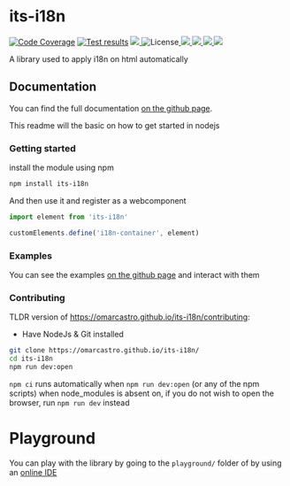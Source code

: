 # its-i18n

[![Code Coverage](https://omarcastro.github.io/its-i18n/reports/coverage/unit/coverage-badge-a11y.svg "Code Coverage")](https://omarcastro.github.io/its-i18n/reports/coverage/unit) [![Test results](https://omarcastro.github.io/its-i18n/reports/test-results/test-results-badge-a11y.svg "Test results")](https://omarcastro.github.io/its-i18n/reports/playwright-report) <a href="https://codeclimate.com/github/OmarCastro/its-i18n" aria-label="view code climate" title="view code climate"><picture>
    <source srcset="https://img.shields.io/codeclimate/maintainability/OmarCastro/its-i18n?style=for-the-badge&logo=codeclimate&logoColor=%23ccc&color=%23070" media="(prefers-color-scheme: dark)"> 
    <img src="https://img.shields.io/codeclimate/maintainability/OmarCastro/its-i18n?style=for-the-badge&logo=codeclimate&logoColor=%23333&labelColor=%23ccc&color=%2390e59a">
</picture></a> ![License](https://omarcastro.github.io/its-i18n/reports/license-badge-a11y.svg "License")<a href="https://www.npmjs.com/package/its-i18n" aria-label="go to NPM package" title="go to NPM package"><picture>
    <source srcset="https://img.shields.io/npm/v/its-i18n?style=for-the-badge&logo=npm&logoColor=%23ccc&color=%2306A" media="(prefers-color-scheme: dark)"> 
    <img src="https://img.shields.io/npm/v/its-i18n?style=for-the-badge&logo=npm&logoColor=%23333&labelColor=%23ccc&color=%23007ec6">
</picture></a><a href="https://github.com/OmarCastro/its-i18n/releases/latest" aria-label="go to release page" title="go to release page"><picture>
    <source srcset="https://img.shields.io/github/v/release/OmarCastro/its-i18n?style=for-the-badge&logo=github&logoColor=%23ccc&color=%2306A" media="(prefers-color-scheme: dark)"> 
    <img src="https://img.shields.io/github/v/release/OmarCastro/its-i18n?style=for-the-badge&logo=github&logoColor=%23333&labelColor=%23ccc">
</picture></a><a href="https://github.com/OmarCastro/its-i18n" aria-label="go to Github" title="go to Github"><picture>
    <source srcset="https://img.shields.io/github/stars/OmarCastro/its-i18n?style=for-the-badge&logo=github&logoColor=%23ccc&color=%2306A" media="(prefers-color-scheme: dark)"> 
    <img src="https://img.shields.io/github/stars/OmarCastro/its-i18n?style=for-the-badge&logo=github&logoColor=%23333&labelColor=%23ccc">
</picture></a><a href="https://github.com/OmarCastro/its-i18n" aria-label="go to Github" title="go to Github"><picture>
    <source srcset="https://img.shields.io/github/forks/OmarCastro/its-i18n?style=for-the-badge&logo=github&logoColor=%23ccc&color=%2306A" media="(prefers-color-scheme: dark)"> 
    <img src="https://img.shields.io/github/forks/OmarCastro/its-i18n?style=for-the-badge&logo=github&logoColor=%23333&labelColor=%23ccc">
</picture></a>

A library used to apply i18n on html automatically


## Documentation

You can find the full documentation [on the github page](https://omarcastro.github.io/its-i18n/).  

This readme will the basic on how to get started in nodejs

### Getting started

install the module using npm

```bash
npm install its-i18n
```

And then use it and register as a webcomponent

```javascript
import element from 'its-i18n'

customElements.define('i18n-container', element)
```

### Examples

You can see the examples [on the github page](https://omarcastro.github.io/its-i18n/#examples) and interact with them

### Contributing

TLDR version of https://omarcastro.github.io/its-i18n/contributing:

- Have NodeJs & Git installed

```bash
git clone https://omarcastro.github.io/its-i18n/
cd its-i18n
npm run dev:open
```

`npm ci` runs automatically when `npm run dev:open` (or any of the npm scripts) when node_modules is absent on, if you do not wish to open the browser, run `npm run dev` instead

# Playground

You can play with the library by going to the `playground/` folder of by using an [online IDE](https://stackblitz.com/github/OmarCastro/its-i18n/tree/main/playground?file=index.html)
